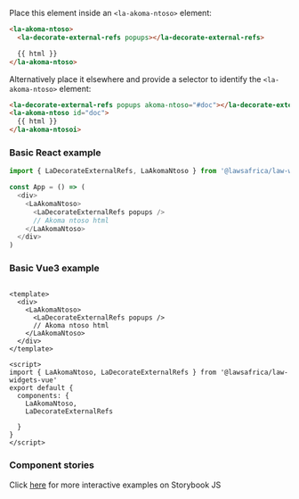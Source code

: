 Place this element inside an `<la-akoma-ntoso>` element:

```html
<la-akoma-ntoso>
  <la-decorate-external-refs popups></la-decorate-external-refs>

  {{ html }}
</la-akoma-ntoso>
```

Alternatively place it elsewhere and provide a selector to identify the `<la-akoma-ntoso>` element:

```html
<la-decorate-external-refs popups akoma-ntoso="#doc"></la-decorate-external-refs>
<la-akoma-ntoso id="doc">
  {{ html }}
</la-akoma-ntosoi>
```

### Basic React example
```js
import { LaDecorateExternalRefs, LaAkomaNtoso } from '@lawsafrica/law-widgets-react'

const App = () => (
  <div>
    <LaAkomaNtoso>
      <LaDecorateExternalRefs popups />
      // Akoma ntoso html
    </LaAkomaNtoso>
  </div>
)
```

### Basic Vue3 example

```vue

<template>
  <div>
    <LaAkomaNtoso>
      <LaDecorateExternalRefs popups />
      // Akoma ntoso html
    </LaAkomaNtoso>
  </div>
</template>

<script>
import { LaAkomaNtoso, LaDecorateExternalRefs } from '@lawsafrica/law-widgets-vue'
export default {
  components: {
    LaAkomaNtoso,
    LaDecorateExternalRefs
    
  }
}
</script>
```

### Component stories
Click [here](https://laws.africa/la-web-components/?path=/docs/library-la-decorate-external-refs--basic-usage) for more interactive examples on Storybook JS